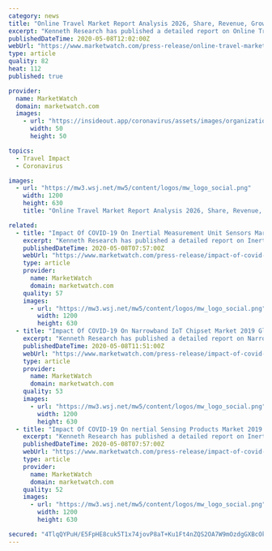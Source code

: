 ```yaml
---
category: news
title: "Online Travel Market Report Analysis 2026, Share, Revenue, Growth Rate With Forecast and Impact of Covid-19"
excerpt: "Kenneth Research has published a detailed report on Online Travel Market which has been categorized by market size,"
publishedDateTime: 2020-05-08T12:02:00Z
webUrl: "https://www.marketwatch.com/press-release/online-travel-market-report-analysis-2026-share-revenue-growth-rate-with-forecast-and-impact-of-covid-19-2020-05-08"
type: article
quality: 82
heat: 112
published: true

provider:
  name: MarketWatch
  domain: marketwatch.com
  images:
    - url: "https://insideout.app/coronavirus/assets/images/organizations/marketwatch.com-50x50.jpg"
      width: 50
      height: 50

topics:
  - Travel Impact
  - Coronavirus

images:
  - url: "https://mw3.wsj.net/mw5/content/logos/mw_logo_social.png"
    width: 1200
    height: 630
    title: "Online Travel Market Report Analysis 2026, Share, Revenue, Growth Rate With Forecast and Impact of Covid-19"

related:
  - title: "Impact Of COVID-19 On Inertial Measurement Unit Sensors Market Size, Growth, Trends and Global Segments Analysis Report to 2025"
    excerpt: "Kenneth Research has published a detailed report on Inertial Measurement Unit Sensors Market which has been categorized"
    publishedDateTime: 2020-05-08T07:57:00Z
    webUrl: "https://www.marketwatch.com/press-release/impact-of-covid-19-on-inertial-measurement-unit-sensors-market-size-growth-trends-and-global-segments-analysis-report-to-2025-2020-05-08"
    type: article
    provider:
      name: MarketWatch
      domain: marketwatch.com
    quality: 57
    images:
      - url: "https://mw3.wsj.net/mw5/content/logos/mw_logo_social.png"
        width: 1200
        height: 630
  - title: "Impact Of COVID-19 On Narrowband IoT Chipset Market 2019 Global Size, Development Status, Business Growth and Regional Forecast To 2025"
    excerpt: "Kenneth Research has published a detailed report on Narrowband IoT Chipset Market which has been categorized by"
    publishedDateTime: 2020-05-08T11:51:00Z
    webUrl: "https://www.marketwatch.com/press-release/impact-of-covid-19-on-narrowband-iot-chipset-market-2019-global-size-development-status-business-growth-and-regional-forecast-to-2025-2020-05-08"
    type: article
    provider:
      name: MarketWatch
      domain: marketwatch.com
    quality: 53
    images:
      - url: "https://mw3.wsj.net/mw5/content/logos/mw_logo_social.png"
        width: 1200
        height: 630
  - title: "Impact Of COVID-19 On nertial Sensing Products Market 2019 Global Industry Size, Growth, Manufacturers, Segments and 2025 Forecast Report"
    excerpt: "Kenneth Research has published a detailed report on Inertial Sensing Products Market which has been categorized by"
    publishedDateTime: 2020-05-08T07:57:00Z
    webUrl: "https://www.marketwatch.com/press-release/impact-of-covid-19-on-nertial-sensing-products-market-2019-global-industry-size-growth-manufacturers-segments-and-2025-forecast-report-2020-05-08"
    type: article
    provider:
      name: MarketWatch
      domain: marketwatch.com
    quality: 52
    images:
      - url: "https://mw3.wsj.net/mw5/content/logos/mw_logo_social.png"
        width: 1200
        height: 630

secured: "4TlqQYPuH/E5FpHE8cuk5T1x74jovP8aT+Ku1Ft4nZQS2OA7W9mOzdgGXBcOkpiM17gmIdome4gOg4bcpLSs9bHaxKMuNb+yCGX4qIwRLvr5O++gv9yovNV3iZ90IxfUd0Ho5yq2GmH6CErfW1mXVpd4NZ3ef3kB569cO5fd09fv/BQcpSjSMYK8guVhyiYy4luNPyuxmIqgbnnvrRMhJpc1Pfs2+Epw08GsKLel0KJ1ApL58VRWWiVkXbk9Uue3B0MAyEBpKCx6zpycpB0J0VmPNBOvAKncNji+VjJUToFCp0f1IlYTTpGO+IKzN5nB;nz9bwZreRPygZeHLRjktZA=="
---
```


